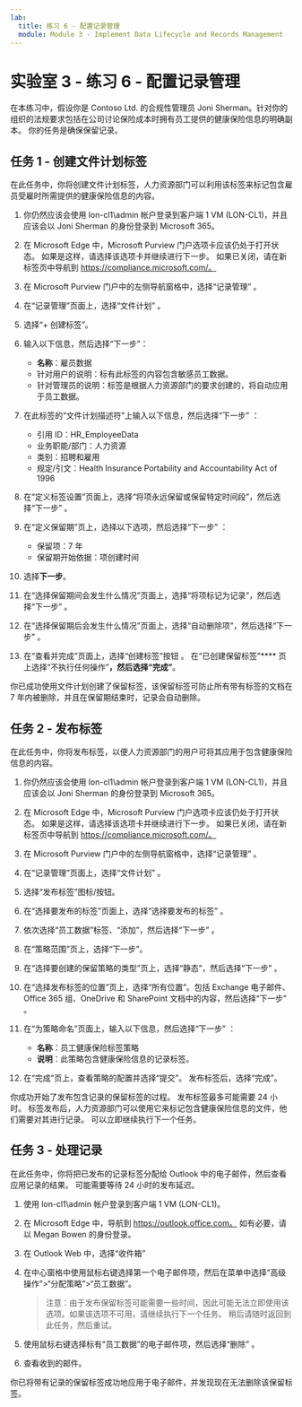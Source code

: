 ```yaml
---
lab:
  title: 练习 6 - 配置记录管理
  module: Module 3 - Implement Data Lifecycle and Records Management
---
```


# 实验室 3 - 练习 6 - 配置记录管理

在本练习中，假设你是 Contoso Ltd. 的合规性管理员 Joni Sherman。针对你的组织的法规要求包括在公司讨论保险成本时拥有员工提供的健康保险信息的明确副本。 你的任务是确保保留记录。

## 任务 1 - 创建文件计划标签

在此任务中，你将创建文件计划标签，人力资源部门可以利用该标签来标记包含雇员受雇时所需提供的健康保险信息的内容。

1. 你仍然应该会使用 lon-cl1\admin 帐户登录到客户端 1 VM (LON-CL1)，并且应该会以 Joni Sherman 的身份登录到 Microsoft 365。

1. 在 Microsoft Edge 中，Microsoft Purview 门户选项卡应该仍处于打开状态。 如果是这样，请选择该选项卡并继续进行下一步。 如果已关闭，请在新标签页中导航到 https://compliance.microsoft.com/。

1. 在 Microsoft Purview 门户中的左侧导航窗格中，选择“记录管理” 。

1. 在“记录管理”页面上，选择“文件计划” 。

1. 选择“+ 创建标签”。

1. 输入以下信息，然后选择“下一步”：

    - **名称**：雇员数据
    - 针对用户的说明：标有此标签的内容包含敏感员工数据。
    - 针对管理员的说明：标签是根据人力资源部门的要求创建的，将自动应用于员工数据。

1. 在此标签的“文件计划描述符”上输入以下信息，然后选择“下一步” ：

    - 引用 ID：HR_EmployeeData
    - 业务职能/部门：人力资源
    - 类别：招聘和雇用
    - 规定/引文：Health Insurance Portability and Accountability Act of 1996

1. 在“定义标签设置”页面上，选择“将项永远保留或保留特定时间段”，然后选择“下一步”  。

1. 在“定义保留期”页上，选择以下选项，然后选择“下一步” ：

    - 保留项：7 年
    - 保留期开始依据：项创建时间

1. 选择**下一步**。

1. 在“选择保留期间会发生什么情况”页面上，选择“将项标记为记录”，然后选择“下一步”  。

1. 在“选择保留期后会发生什么情况”页面上，选择“自动删除项”，然后选择“下一步”  。

1. 在“查看并完成”页面上，选择“创建标签”按钮 。  在“已创建保留标签”**** 页上选择“不执行任何操作”****，然后选择“完成”****。

你已成功使用文件计划创建了保留标签，该保留标签可防止所有带有标签的文档在 7 年内被删除，并且在保留期结束时，记录会自动删除。

## 任务 2 - 发布标签

在此任务中，你将发布标签，以便人力资源部门的用户可将其应用于包含健康保险信息的内容。

1. 你仍然应该会使用 lon-cl1\admin 帐户登录到客户端 1 VM (LON-CL1)，并且应该会以 Joni Sherman 的身份登录到 Microsoft 365。

1. 在 Microsoft Edge 中，Microsoft Purview 门户选项卡应该仍处于打开状态。 如果是这样，请选择该选项卡并继续进行下一步。 如果已关闭，请在新标签页中导航到 https://compliance.microsoft.com/。

1. 在 Microsoft Purview 门户中的左侧导航窗格中，选择“记录管理” 。

1. 在“记录管理”页面上，选择“文件计划” 。

1. 选择“发布标签”图标/按钮。

1. 在“选择要发布的标签”页面上，选择“选择要发布的标签” 。

1. 依次选择“员工数据”标签、“添加”，然后选择“下一步”  。

1. 在“策略范围”页上，选择“下一步”。

1. 在“选择要创建的保留策略的类型”页上，选择“静态”，然后选择“下一步”  。

1. 在“选择发布标签的位置”页上，选择“所有位置”。包括 Exchange 电子邮件、Office 365 组、OneDrive 和 SharePoint 文档中的内容，然后选择“下一步”  。

1. 在“为策略命名”页面上，输入以下信息，然后选择“下一步” ：

    - **名称**：员工健康保险标签策略
    - **说明**：此策略包含健康保险信息的记录标签。

1. 在“完成”页上，查看策略的配置并选择“提交”。  发布标签后，选择“完成”。

你成功开始了发布包含记录的保留标签的过程。 发布标签最多可能需要 24 小时。 标签发布后，人力资源部门可以使用它来标记包含健康保险信息的文件，他们需要对其进行记录。  可以立即继续执行下一个任务。

## 任务 3 - 处理记录

在此任务中，你将把已发布的记录标签分配给 Outlook 中的电子邮件，然后查看应用记录的结果。 可能需要等待 24 小时的发布延迟。

1. 使用 lon-cl1\admin 帐户登录到客户端 1 VM (LON-CL1)。

1. 在 Microsoft Edge 中，导航到 https://outlook.office.com。 如有必要，请以 Megan Bowen 的身份登录。

1. 在 Outlook Web 中，选择“收件箱”

1. 在中心窗格中使用鼠标右键选择第一个电子邮件项，然后在菜单中选择“高级操作”>“分配策略”>“员工数据”。

    >注意：由于发布保留标签可能需要一些时间，因此可能无法立即使用该选项。如果该选项不可用，请继续执行下一个任务。 稍后请随时返回到此任务，然后重试。

1. 使用鼠标右键选择标有“员工数据”的电子邮件项，然后选择“删除” 。

1. 查看收到的邮件。

你已将带有记录的保留标签成功地应用于电子邮件，并发现现在无法删除该保留标签。
